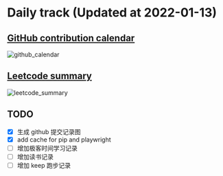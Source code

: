 # Daily track (Updated at <!--START_INLINE:today-->2022-01-13<!--END_INLINE:today-->)

## [GitHub contribution calendar](https://github.com/j178)
<!--START_SECTION:github_calendar-->
![github_calendar](https://s2.loli.net/2022/01/13/kspiHzc1l8t9CjU.png)
<!--END_SECTION:github_calendar-->

## [Leetcode summary](https://leetcode-cn.com/u/j178)
<!--START_SECTION:leetcode_summary-->
![leetcode_summary](https://s2.loli.net/2022/01/13/E9x1Q8AFGraDmCI.png)
<!--END_SECTION:leetcode_summary-->

## TODO
- [x] 生成 github 提交记录图
- [x] add cache for pip and playwright
- [ ] 增加极客时间学习记录
- [ ] 增加读书记录
- [ ] 增加 keep 跑步记录
